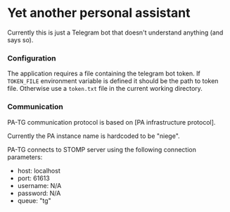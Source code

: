 # Yet another personal assistant

Currently this is just a Telegram bot that doesn't understand anything
(and says so).

### Configuration

The application requires a file containing the telegram bot token. If
`TOKEN_FILE` environment variable is defined it should be the path to
token file. Otherwise use a `token.txt` file in the current working
directory.

### Communication

PA-TG communication protocol is based on [PA infrastructure protocol].

Currently the PA instance name is hardcoded to be "niege".

PA-TG connects to STOMP server using the following connection
parameters:

- host: localhost
- port: 61613
- username: N/A
- password: N/A
- queue: "tg"


[PA infactructure protocol]: https://gitlab.com/personal-assistant-bot/infrastructure/protocol
